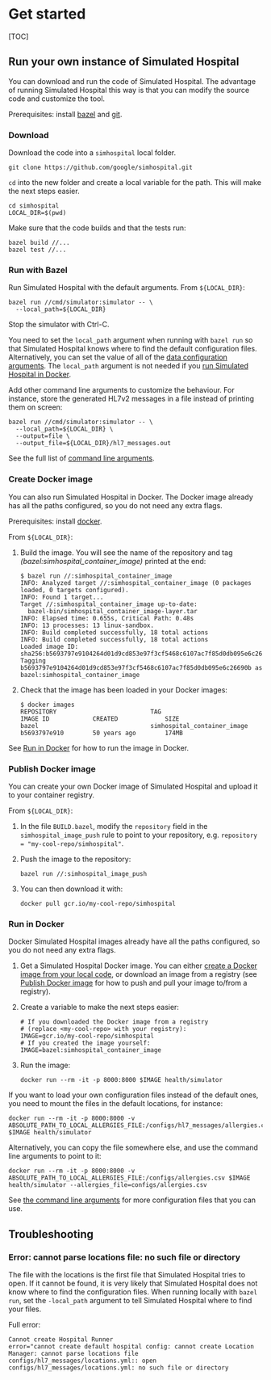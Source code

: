 # Get started

[TOC]

## Run your own instance of Simulated Hospital

You can download and run the code of Simulated Hospital. The advantage of
running Simulated Hospital this way is that you can modify the source code and
customize the tool.

Prerequisites: install [bazel](https://bazel.build/) and
[git](https://git-scm.com/downloads).

### Download

Download the code into a `simhospital` local folder.

```shell
git clone https://github.com/google/simhospital.git
```

`cd` into the new folder and create a local variable for the path. This will
make the next steps easier.

```shell
cd simhospital
LOCAL_DIR=$(pwd)
```

Make sure that the code builds and that the tests run:

```shell
bazel build //...
bazel test //...
```

### Run with Bazel

Run Simulated Hospital with the default arguments. From `${LOCAL_DIR}`:

```shell
bazel run //cmd/simulator:simulator -- \
  --local_path=${LOCAL_DIR}
```

Stop the simulator with Ctrl-C.

You need to set the `local_path` argument when running with `bazel run` so that
Simulated Hospital knows where to find the default configuration files.
Alternatively, you can set the value of all of the
[data configuration arguments](./arguments.md#data-configuration). The
`local_path` argument is not needed if you
[run Simulated Hospital in Docker](#run-with-docker).

Add other command line arguments to customize the behaviour. For instance, store
the generated HL7v2 messages in a file instead of printing them on screen:

```shell
bazel run //cmd/simulator:simulator -- \
  --local_path=${LOCAL_DIR} \
  --output=file \
  --output_file=${LOCAL_DIR}/hl7_messages.out
```

See the full list of [command line arguments](./arguments.md).

### Create Docker image

You can also run Simulated Hospital in Docker. The Docker image already has all
the paths configured, so you do not need any extra flags.

Prerequisites: install [docker](https://www.docker.com/).

From `${LOCAL_DIR}`:

1.  Build the image. You will see the name of the repository and tag
    *(bazel:simhospital_container_image)* printed at the end:

    ```shell
    $ bazel run //:simhospital_container_image
    INFO: Analyzed target //:simhospital_container_image (0 packages loaded, 0 targets configured).
    INFO: Found 1 target...
    Target //:simhospital_container_image up-to-date:
      bazel-bin/simhospital_container_image-layer.tar
    INFO: Elapsed time: 0.655s, Critical Path: 0.48s
    INFO: 13 processes: 13 linux-sandbox.
    INFO: Build completed successfully, 18 total actions
    INFO: Build completed successfully, 18 total actions
    Loaded image ID: sha256:b5693797e9104264d01d9cd853e97f3cf5468c6107ac7f85d0db095e6c26690b
    Tagging b5693797e9104264d01d9cd853e97f3cf5468c6107ac7f85d0db095e6c26690b as bazel:simhospital_container_image
    ```

1.  Check that the image has been loaded in your Docker images:

    ```shell
    $ docker images
    REPOSITORY                          TAG                           IMAGE ID            CREATED             SIZE
    bazel                               simhospital_container_image   b5693797e910        50 years ago        174MB
    ```

See [Run in Docker](#run-in-docker) for how to run the image in Docker.

### Publish Docker image

You can create your own Docker image of Simulated Hospital and upload it to your
container registry.

From `${LOCAL_DIR}`:

1.  In the file `BUILD.bazel`, modify the `repository` field in the
    `simhospital_image_push` rule to point to your repository, e.g.
    `repository = "my-cool-repo/simhospital"`.

1.  Push the image to the repository:

    ```shell
    bazel run //:simhospital_image_push
    ```

1.  You can then download it with:

    ```shell
    docker pull gcr.io/my-cool-repo/simhospital
    ```

### Run in Docker

Docker Simulated Hospital images already have all the paths configured, so you
do not need any extra flags.

1.  Get a Simulated Hospital Docker image. You can either
    [create a Docker image from your local code](#create-docker-image), or
    download an image from a registry (see
    [Publish Docker image](#publish-docker-image) for how to push and pull your
    image to/from a registry).

1.  Create a variable to make the next steps easier:

    ```shell
    # If you downloaded the Docker image from a registry
    # (replace <my-cool-repo> with your registry):
    IMAGE=gcr.io/my-cool-repo/simhospital
    # If you created the image yourself:
    IMAGE=bazel:simhospital_container_image
    ```

1.  Run the image:

    ```shell
    docker run --rm -it -p 8000:8000 $IMAGE health/simulator
    ```

If you want to load your own configuration files instead of the default ones,
you need to mount the files in the default locations, for instance:

```shell
docker run --rm -it -p 8000:8000 -v ABSOLUTE_PATH_TO_LOCAL_ALLERGIES_FILE:/configs/hl7_messages/allergies.csv $IMAGE health/simulator
```

Alternatively, you can copy the file somewhere else, and use the command line
arguments to point to it:

```shell
docker run --rm -it -p 8000:8000 -v ABSOLUTE_PATH_TO_LOCAL_ALLERGIES_FILE:/configs/allergies.csv $IMAGE health/simulator --allergies_file=configs/allergies.csv
```

See [the command line arguments](./arguments.md) for more configuration files
that you can use.

## Troubleshooting

### Error: cannot parse locations file: no such file or directory

The file with the locations is the first file that Simulated Hospital tries to
open. If it cannot be found, it is very likely that Simulated Hospital does not
know where to find the configuration files. When running locally with `bazel
run`, set the `-local_path` argument to tell Simulated Hospital where to find
your files.

Full error:

```shell
Cannot create Hospital Runner
error="cannot create default hospital config: cannot create Location Manager: cannot parse locations file configs/hl7_messages/locations.yml:: open configs/hl7_messages/locations.yml: no such file or directory
```
